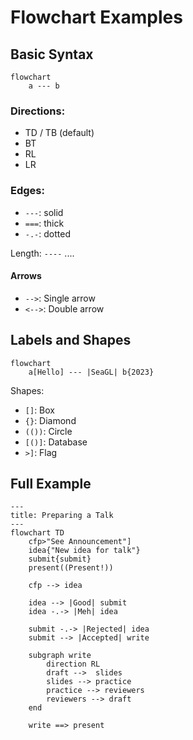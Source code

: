 # Flowchart Examples

## Basic Syntax

```mermaid
flowchart
    a --- b
```

### Directions:

* TD / TB (default)
* BT
* RL
* LR

### Edges:

* `---`: solid
* `===`: thick
* `-.-`: dotted

Length: `----` ....

#### Arrows

* `-->`: Single arrow
* `<-->`: Double arrow

## Labels and Shapes

```mermaid
flowchart
    a[Hello] --- |SeaGL| b{2023}
```

Shapes:

* `[]`: Box
* `{}`: Diamond
* `(())`: Circle
* `[()]`: Database
* `>]`: Flag

## Full Example

```mermaid
---
title: Preparing a Talk
---
flowchart TD
    cfp>"See Announcement"]
    idea{"New idea for talk"}
    submit{submit}
    present((Present!))

    cfp --> idea

    idea --> |Good| submit
    idea -.-> |Meh| idea

    submit -.-> |Rejected| idea
    submit --> |Accepted| write

    subgraph write
        direction RL
        draft -->  slides
        slides --> practice
        practice --> reviewers
        reviewers --> draft
    end

    write ==> present
```
